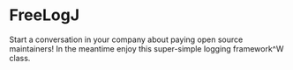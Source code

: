 # FreeLogJ
Start a conversation in your company about paying open source maintainers! In the meantime enjoy this super-simple logging framework^W class.
